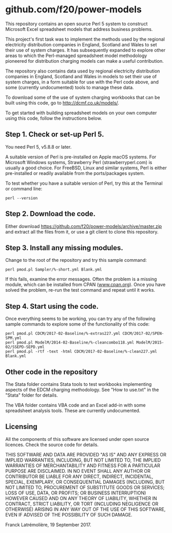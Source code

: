 github.com/f20/power-models
===========================

This repository contains an open source Perl 5 system to construct
Microsoft Excel spreadsheet models that address business problems.

This project's first task was to implement the methods used by the regional
electricity distribution companies in England, Scotland and Wales to set
their use of system charges. It has subsequently expanded to explore other
areas to which the Perl-managed spreadsheet model methodology pioneered for
distribution charging models can make a useful contribution.

The repository also contains data used by regional electricity distribution
companies in England, Scotland and Wales in models to set their use of
system charges, in a form suitable for use with the Perl code above, and
some (currently undocumented) tools to manage these data.

To download some of the use of system charging workbooks that can be built
using this code, go to http://dcmf.co.uk/models/.

To get started with building spreadsheet models on your own computer using
this code, follow the instructions below.

Step 1. Check or set-up Perl 5.
--------------------------------

You need Perl 5, v5.8.8 or later.

A suitable version of Perl is pre-installed on Apple macOS systems. For
Microsoft Windows systems, Strawberry Perl (strawberryperl.com) is usually
a good choice. For FreeBSD, Linux and similar systems, Perl is either
pre-installed or readily available from the ports/packages system.

To test whether you have a suitable version of Perl, try this at the
Terminal or command line:

    perl --version

Step 2. Download the code.
---------------------------

Either download https://github.com/f20/power-models/archive/master.zip and
extract all the files from it, or use a git client to clone this repository.

Step 3. Install any missing modules.
-------------------------------------

Change to the root of the repository and try this sample command:

    perl pmod.pl Sampler/%-short.yml Blank.yml

If this fails, examine the error messages. Often the problem is a missing
module, which can be installed from CPAN (www.cpan.org). Once you have
solved the problem, re-run the test command and repeat until it works.

Step 4. Start using the code.
------------------------------

Once everything seems to be working, you can try any of the following
sample commands to explore some of the functionality of this code:

    perl pmod.pl CDCM/2017-02-Baseline/%-extras227.yml CDCM/2017-02/SPEN-SPM.yml
    perl pmod.pl ModelM/2014-02-Baseline/%-cleancombo118.yml ModelM/2015-02/SSEPD-SEPD.yml
    perl pmod.pl -rtf -text -html CDCM/2017-02-Baseline/%-clean227.yml Blank.yml

Other code in the repository
----------------------------

The Stata folder contains Stata tools to test workbooks implementing aspects of the
EDCM charging methodology. See "How to use.txt" in the "Stata" folder for details.

The VBA folder contains VBA code and an Excel add-in with some spreadsheet analysis
tools. These are currently undocumented.

Licensing
---------

All the components of this software are licensed under open source licences.
Check the source code for details.

THIS SOFTWARE AND DATA ARE PROVIDED "AS IS" AND ANY EXPRESS OR IMPLIED
WARRANTIES, INCLUDING, BUT NOT LIMITED TO, THE IMPLIED WARRANTIES OF
MERCHANTABILITY AND FITNESS FOR A PARTICULAR PURPOSE ARE DISCLAIMED. IN NO
EVENT SHALL ANY AUTHOR OR CONTRIBUTOR BE LIABLE FOR ANY DIRECT, INDIRECT,
INCIDENTAL, SPECIAL, EXEMPLARY, OR CONSEQUENTIAL DAMAGES (INCLUDING, BUT
NOT LIMITED TO, PROCUREMENT OF SUBSTITUTE GOODS OR SERVICES; LOSS OF USE,
DATA, OR PROFITS; OR BUSINESS INTERRUPTION) HOWEVER CAUSED AND ON ANY
THEORY OF LIABILITY, WHETHER IN CONTRACT, STRICT LIABILITY, OR TORT
(INCLUDING NEGLIGENCE OR OTHERWISE) ARISING IN ANY WAY OUT OF THE USE OF
THIS SOFTWARE, EVEN IF ADVISED OF THE POSSIBILITY OF SUCH DAMAGE.

Franck Latrémolière, 19 September 2017.
